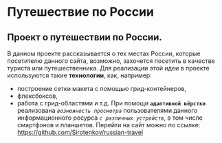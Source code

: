 # Путешествие по России #

## Проект о путешествии по России. ##
В данном проекте рассказывается о тех местах России, которые посетителю данного сайта, возможно, захочется посетить в качестве туриста или путешественника.
Для реализации этой идеи в проекте используются такие **технологии**, как, например:
- построение сетки макета с помощью грид-контейнеров, 
- флексбоксов,
- работа с грид-областями и т.д.
При помощи **`адаптивной вёрстки`** реализована *`возможность просмотра`* пользователями данного информационного ресурса *`с различных устройств`*, в том числе смартфонов и планшетов.
Перейти на сайт можно по ссылке: https://github.com/Sirotenkov/russian-travel